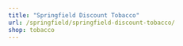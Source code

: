 ```yaml
---
title: "Springfield Discount Tobacco"
url: /springfield/springfield-discount-tobacco/
shop: tobacco
---
```

